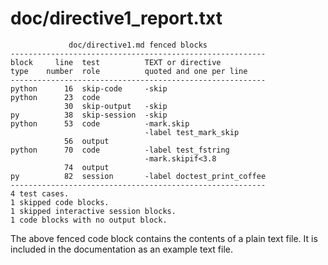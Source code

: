 # doc/directive1_report.txt
~~~
             doc/directive1.md fenced blocks
---------------------------------------------------------
block     line  test          TEXT or directive
type    number  role          quoted and one per line
---------------------------------------------------------
python      16  skip-code     -skip
python      23  code
            30  skip-output   -skip
py          38  skip-session  -skip
python      53  code          -mark.skip
                              -label test_mark_skip
            56  output
python      70  code          -label test_fstring
                              -mark.skipif<3.8
            74  output
py          82  session       -label doctest_print_coffee
---------------------------------------------------------
4 test cases.
1 skipped code blocks.
1 skipped interactive session blocks.
1 code blocks with no output block.
~~~
The above fenced code block contains the contents of a plain text file.
It is included in the documentation as an example text file.
